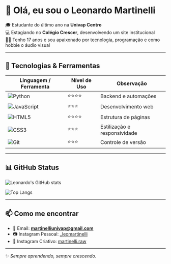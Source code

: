 # 👋 Olá, eu sou o Leonardo Martinelli  

🎓 Estudante do último ano na **Univap Centro**  
💻 Estagiando no **Colégio Crescer**, desenvolvendo um site institucional  
🧑‍💻 Tenho 17 anos e sou apaixonado por tecnologia, programação e como hobbie o áudio visual

---

## 🚀 Tecnologias & Ferramentas  

| Linguagem / Ferramenta | Nível de Uso | Observação |
|------------------------|--------------|-------------|
| ![Python](https://img.shields.io/badge/Python-3776AB?style=for-the-badge&logo=python&logoColor=white) | ⭐⭐⭐⭐ | Backend e automações |
| ![JavaScript](https://img.shields.io/badge/JavaScript-323330?style=for-the-badge&logo=javascript&logoColor=F7DF1E) | ⭐⭐⭐ | Desenvolvimento web |
| ![HTML5](https://img.shields.io/badge/HTML5-E34F26?style=for-the-badge&logo=html5&logoColor=white) | ⭐⭐⭐⭐ | Estrutura de páginas |
| ![CSS3](https://img.shields.io/badge/CSS3-1572B6?style=for-the-badge&logo=css3&logoColor=white) | ⭐⭐⭐ | Estilização e responsividade |
| ![Git](https://img.shields.io/badge/Git-F05032?style=for-the-badge&logo=git&logoColor=white) | ⭐⭐⭐ | Controle de versão |

---

## 📊 GitHub Status  

![Leonardo's GitHub stats](https://github-readme-stats.vercel.app/api?username=leoomartinelli&show_icons=true&theme=radical)  

![Top Langs](https://github-readme-stats.vercel.app/api/top-langs/?username=leoomartinelli&layout=compact&theme=radical)

---

## 📫 Como me encontrar  

- 📧 Email: **martinelliunivap@gmail.com**  
- 📷 Instagram Pessoal: [\_leomartinelli](https://instagram.com/_leomartinelli)  
- 🎨 Instagram Criativo: [martinelli.raw](https://instagram.com/martinelli.raw)  

---

✨ *Sempre aprendendo, sempre crescendo.*  
